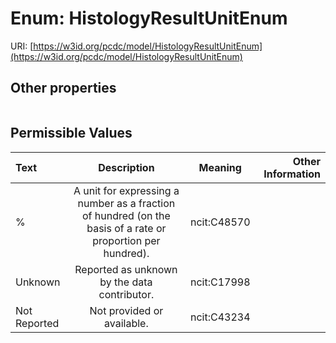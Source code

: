
# Enum: HistologyResultUnitEnum




URI: [https://w3id.org/pcdc/model/HistologyResultUnitEnum](https://w3id.org/pcdc/model/HistologyResultUnitEnum)


## Other properties

|  |  |  |
| --- | --- | --- |

## Permissible Values

| Text | Description | Meaning | Other Information |
| :--- | :---: | :---: | ---: |
| % | A unit for expressing a number as a fraction of hundred (on the basis of a rate or proportion per hundred). | ncit:C48570 |  |
| Unknown | Reported as unknown by the data contributor. | ncit:C17998 |  |
| Not Reported | Not provided or available. | ncit:C43234 |  |

